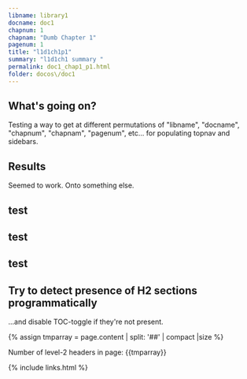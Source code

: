 ```yaml
---
libname: library1
docname: doc1
chapnum: 1
chapnam: "Dumb Chapter 1"
pagenum: 1
title: "l1d1ch1p1"
summary: "l1d1ch1 summary "
permalink: doc1_chap1_p1.html
folder: docos\/doc1
---
```


## What's going on?

Testing a way to get at different permutations of "libname", "docname", "chapnum", "chapnam", "pagenum", etc... for populating topnav and sidebars.

## Results

Seemed to work.  Onto something else.

## test

## test

## test


## Try to detect presence of H2 sections programmatically 
...and disable TOC-toggle if they're not present.

{% assign tmparray = page.content | split: '##' | compact |size %}
<p> Number of level-2 headers in page: {{tmparray}} </p>
<!--<p>Loop through page.content </p>
{% for chunk in page.content %}
<p>Array index = {{forloop.index0}}<p>
<p>{{chunk}}</p>
<p>{{page.content[forloopindex0]}}</p>
{% endfor %}
<p>_________________</p>
-->

{% include links.html %}
